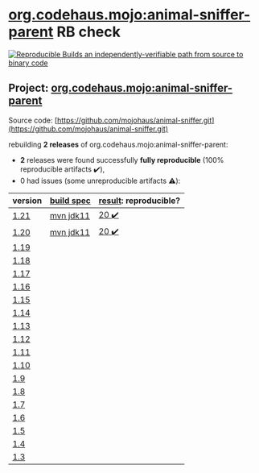 [org.codehaus.mojo:animal-sniffer-parent](https://search.maven.org/artifact/org.codehaus.mojo/animal-sniffer-parent/) RB check
=======

[![Reproducible Builds](https://reproducible-builds.org/images/logos/rb.svg) an independently-verifiable path from source to binary code](https://reproducible-builds.org/)

## Project: [org.codehaus.mojo:animal-sniffer-parent](https://search.maven.org/artifact/org.codehaus.mojo/animal-sniffer-parent/)

Source code: [https://github.com/mojohaus/animal-sniffer.git](https://github.com/mojohaus/animal-sniffer.git)

rebuilding **2 releases** of org.codehaus.mojo:animal-sniffer-parent:
- **2** releases were found successfully **fully reproducible** (100% reproducible artifacts :heavy_check_mark:),
- 0 had issues (some unreproducible artifacts :warning:):

| version | [build spec](BUILDSPEC.md) | [result](https://reproducible-builds.org/docs/jvm/): reproducible? |
| -- | --------- | ------ |
| [1.21](https://search.maven.org/artifact/org.codehaus.mojo/animal-sniffer-parent/1.21/pom) | [mvn jdk11](animal-sniffer-1.21.buildspec) | [20 :heavy_check_mark: ](animal-sniffer-parent-1.21.buildcompare) |
| [1.20](https://search.maven.org/artifact/org.codehaus.mojo/animal-sniffer-parent/1.20/pom) | [mvn jdk11](animal-sniffer-1.20.buildspec) | [20 :heavy_check_mark: ](animal-sniffer-parent-1.20.buildcompare) |
| [1.19](https://search.maven.org/artifact/org.codehaus.mojo/animal-sniffer-parent/1.19/pom) | | |
| [1.18](https://search.maven.org/artifact/org.codehaus.mojo/animal-sniffer-parent/1.18/pom) | | |
| [1.17](https://search.maven.org/artifact/org.codehaus.mojo/animal-sniffer-parent/1.17/pom) | | |
| [1.16](https://search.maven.org/artifact/org.codehaus.mojo/animal-sniffer-parent/1.16/pom) | | |
| [1.15](https://search.maven.org/artifact/org.codehaus.mojo/animal-sniffer-parent/1.15/pom) | | |
| [1.14](https://search.maven.org/artifact/org.codehaus.mojo/animal-sniffer-parent/1.14/pom) | | |
| [1.13](https://search.maven.org/artifact/org.codehaus.mojo/animal-sniffer-parent/1.13/pom) | | |
| [1.12](https://search.maven.org/artifact/org.codehaus.mojo/animal-sniffer-parent/1.12/pom) | | |
| [1.11](https://search.maven.org/artifact/org.codehaus.mojo/animal-sniffer-parent/1.11/pom) | | |
| [1.10](https://search.maven.org/artifact/org.codehaus.mojo/animal-sniffer-parent/1.10/pom) | | |
| [1.9](https://search.maven.org/artifact/org.codehaus.mojo/animal-sniffer-parent/1.9/pom) | | |
| [1.8](https://search.maven.org/artifact/org.codehaus.mojo/animal-sniffer-parent/1.8/pom) | | |
| [1.7](https://search.maven.org/artifact/org.codehaus.mojo/animal-sniffer-parent/1.7/pom) | | |
| [1.6](https://search.maven.org/artifact/org.codehaus.mojo/animal-sniffer-parent/1.6/pom) | | |
| [1.5](https://search.maven.org/artifact/org.codehaus.mojo/animal-sniffer-parent/1.5/pom) | | |
| [1.4](https://search.maven.org/artifact/org.codehaus.mojo/animal-sniffer-parent/1.4/pom) | | |
| [1.3](https://search.maven.org/artifact/org.codehaus.mojo/animal-sniffer-parent/1.3/pom) | | |
